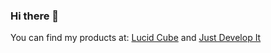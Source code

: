 ### Hi there 👋

You can find my products at:
[Lucid Cube](lucidcube.com)
and
[Just Develop It](justdevelop.it)
